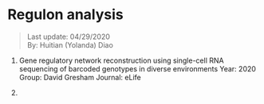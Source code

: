 # Regulon analysis
> Last update: 04/29/2020 <br>
> By: Huitian (Yolanda) Diao

1. Gene regulatory network reconstruction using single-cell RNA sequencing of barcoded genotypes in diverse environments
  Year: 2020
  Group: David Gresham
  Journal: eLife

2. 
